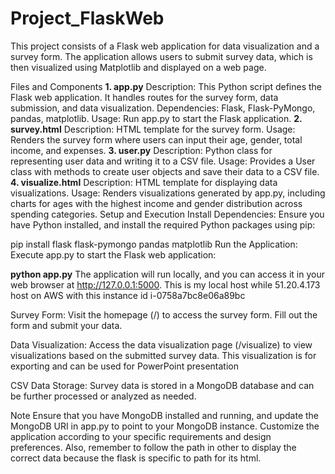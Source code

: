 # Project_FlaskWeb
This project consists of a Flask web application for data visualization and a survey form. The application allows users to submit survey data, which is then visualized using Matplotlib and displayed on a web page.

Files and Components
**1. app.py**
Description: This Python script defines the Flask web application. It handles routes for the survey form, data submission, and data visualization.
Dependencies: Flask, Flask-PyMongo, pandas, matplotlib.
Usage: Run app.py to start the Flask application.
**2. survey.html**
Description: HTML template for the survey form.
Usage: Renders the survey form where users can input their age, gender, total income, and expenses.
**3. user.py**
Description: Python class for representing user data and writing it to a CSV file.
Usage: Provides a User class with methods to create user objects and save their data to a CSV file.
**4. visualize.html**
Description: HTML template for displaying data visualizations.
Usage: Renders visualizations generated by app.py, including charts for ages with the highest income and gender distribution across spending categories.
Setup and Execution
Install Dependencies: Ensure you have Python installed, and install the required Python packages using pip:

pip install flask flask-pymongo pandas matplotlib
Run the Application: Execute app.py to start the Flask web application:

**python app.py**
The application will run locally, and you can access it in your web browser at http://127.0.0.1:5000. This is my local host while 51.20.4.173 host on AWS with this instance id i-0758a7bc8e06a89bc

Survey Form: Visit the homepage (/) to access the survey form. Fill out the form and submit your data.

Data Visualization: Access the data visualization page (/visualize) to view visualizations based on the submitted survey data. This visualization is for exporting and can be used for PowerPoint presentation

CSV Data Storage: Survey data is stored in a MongoDB database and can be further processed or analyzed as needed.

Note
Ensure that you have MongoDB installed and running, and update the MongoDB URI in app.py to point to your MongoDB instance.
Customize the application according to your specific requirements and design preferences. Also, remember to follow the path in other to display the correct data because the flask is specific to path for its html.
